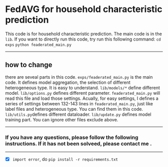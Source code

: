 # FedAVG for household characteristic prediction

This code is for household characteristic prediction. The main code is in the  `lib`. If you want to directly run this code, try run this following command:
`cd exps`
`python feaderated_main.py`

---

## how to change

there are seveal parts in this code.
`exps/feaderated_main.py` is the main code. It defines model aggregation, the selection of different heterogeneous type. It is easy to understand.
`lib/models/*` define different model.
`lib/options.py` defines different parameter. `feaderated_main.py` will read this file and load those settings. Acually, for easy settings, I defines a series of settings between 132-143 lines in `feaderated_main.py`, just like label files and heterogeneous type. You can find them in this code.
`lib/utils.py`defines different dataloader.
`lib/update.py` defines model training part.
You can ignore other files exclude above.

---

### If you have any questions, please follow the following instructions. If it has not been solveed, please contact me .

---

- [x] `import error`, do  `pip install -r requirements.txt`


